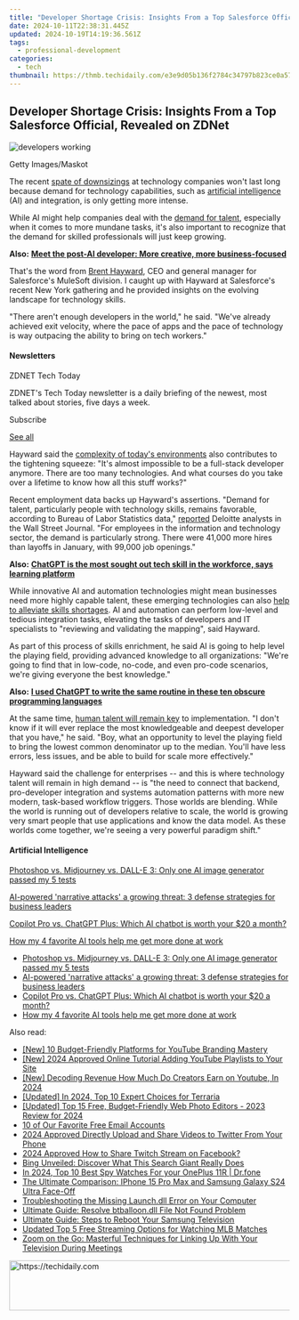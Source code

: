 ```yaml
---
title: "Developer Shortage Crisis: Insights From a Top Salesforce Official, Revealed on ZDNet"
date: 2024-10-11T22:38:31.445Z
updated: 2024-10-19T14:19:36.561Z
tags:
  - professional-development
categories:
  - tech
thumbnail: https://thmb.techidaily.com/e3e9d05b136f2784c34797b823ce0a57360ca7d16ac3c7f53dfd0d99ef2e7a1b.jpg
---
```


## Developer Shortage Crisis: Insights From a Top Salesforce Official, Revealed on ZDNet

![developers working](https://www.zdnet.com/a/img/resize/98b9283ffd4eb8177d6cc76f00a9632680c97ee6/2023/07/12/6316cadb-4772-459c-bae4-8a91fae28d01/gettyimages-755651077.jpg?auto=webp&width=1280)

Getty Images/Maskot

The recent [spate of downsizings](https://www.zdnet.com/article/laid-off-tech-workers-are-launching-their-own-ventures-and-competing-with-their-ex-employers/) at technology companies won't last long because demand for technology capabilities, such as [artificial intelligence](https://www.zdnet.com/article/what-is-ai-heres-everything-you-need-to-know-about-artificial-intelligence/) (AI) and integration, is only getting more intense. 

While AI might help companies deal with the [demand for talent](https://www.zdnet.com/education/professional-development/the-world-needs-your-ideas-demand-for-tech-talent-remains-strong-in-mainstream-businesses/), especially when it comes to more mundane tasks, it's also important to recognize that the demand for skilled professionals will just keep growing.

**Also:** [**Meet the post-AI developer: More creative, more business-focused**](https://www.zdnet.com/article/meet-the-post-ai-developer-more-creative-more-business-focused/)

That's the word from [Brent Hayward](https://www.linkedin.com/in/brenthayward/), CEO and general manager for Salesforce's MuleSoft division. I caught up with Hayward at Salesforce's recent New York gathering and he provided insights on the evolving landscape for technology skills.

"There aren't enough developers in the world," he said. "We've already achieved exit velocity, where the pace of apps and the pace of technology is way outpacing the ability to bring on tech workers." 

#### Newsletters

ZDNET Tech Today

ZDNET's Tech Today newsletter is a daily briefing of the newest, most talked about stories, five days a week.

 Subscribe

[See all](https://www.zdnet.com/newsletters/)

Hayward said the [complexity of today's environments](https://www.zdnet.com/article/low-and-no-code-paradox-freeing-up-tech-pros-time-but-creating-new-entanglements/) also contributes to the tightening squeeze: "It's almost impossible to be a full-stack developer anymore. There are too many technologies. And what courses do you take over a lifetime to know how all this stuff works?"

Recent employment data backs up Hayward's assertions. "Demand for talent, particularly people with technology skills, remains favorable, according to Bureau of Labor Statistics data," [reported](https://deloitte.wsj.com/articles/in-a-turbulent-economy-employers-still-seek-tech-talent-ec024891) Deloitte analysts in the Wall Street Journal. "For employees in the information and technology sector, the demand is particularly strong. There were 41,000 more hires than layoffs in January, with 99,000 job openings." 

**Also:** [**ChatGPT is the most sought out tech skill in the workforce, says learning platform**](https://www.zdnet.com/article/chatgpt-is-the-most-sought-out-tech-skill-in-the-workforce-according-to-a-study/)

While innovative AI and automation technologies might mean businesses need more highly capable talent, these emerging technologies can also [help to alleviate skills shortages](https://www.zdnet.com/article/generative-ai-is-coming-for-your-job-heres-4-reasons-to-get-excited/). AI and automation can perform low-level and tedious integration tasks, elevating the tasks of developers and IT specialists to "reviewing and validating the mapping", said Hayward. 

As part of this process of skills enrichment, he said AI is going to help level the playing field, providing advanced knowledge to all organizations: "We're going to find that in low-code, no-code, and even pro-code scenarios, we're giving everyone the best knowledge."

**Also:** [**I used ChatGPT to write the same routine in these ten obscure programming languages**](https://www.zdnet.com/article/i-used-chatgpt-to-write-the-same-routine-in-these-ten-obscure-and-vintage-programming-languages/)

At the same time, [human talent will remain key](https://www.zdnet.com/article/human-oversight-key-to-keeping-ai-honest/) to implementation. "I don't know if it will ever replace the most knowledgeable and deepest developer that you have," he said. "Boy, what an opportunity to level the playing field to bring the lowest common denominator up to the median. You'll have less errors, less issues, and be able to build for scale more effectively."

Hayward said the challenge for enterprises -- and this is where technology talent will remain in high demand -- is "the need to connect that backend, pro-developer integration and systems automation patterns with more new modern, task-based workflow triggers. Those worlds are blending. While the world is running out of developers relative to scale, the world is growing very smart people that use applications and know the data model. As these worlds come together, we're seeing a very powerful paradigm shift."

#### Artificial Intelligence

[Photoshop vs. Midjourney vs. DALL-E 3: Only one AI image generator passed my 5 tests](https://www.zdnet.com/article/is-photoshops-new-text-to-image-as-good-as-midjourney-and-dall-e-we-test-it-and-see/ "Photoshop vs. Midjourney vs. DALL-E 3: Only one AI image generator passed my 5 tests")

[AI-powered 'narrative attacks' a growing threat: 3 defense strategies for business leaders](https://www.zdnet.com/article/ai-powered-narrative-attacks-a-growing-threat-3-defense-strategies-for-business-leaders/ "AI-powered 'narrative attacks' a growing threat: 3 defense strategies for business leaders")

[Copilot Pro vs. ChatGPT Plus: Which AI chatbot is worth your $20 a month?](https://www.zdnet.com/article/copilot-pro-vs-chatgpt-plus-which-is-ai-chatbot-is-worth-your-20-a-month/ "Copilot Pro vs. ChatGPT Plus: Which AI chatbot is worth your $20 a month?")

[How my 4 favorite AI tools help me get more done at work](https://www.zdnet.com/article/how-my-4-favorite-ai-tools-help-me-get-more-done-at-work/ "How my 4 favorite AI tools help me get more done at work")

* [Photoshop vs. Midjourney vs. DALL-E 3: Only one AI image generator passed my 5 tests](https://www.zdnet.com/article/is-photoshops-new-text-to-image-as-good-as-midjourney-and-dall-e-we-test-it-and-see/ "Photoshop vs. Midjourney vs. DALL-E 3: Only one AI image generator passed my 5 tests")
* [AI-powered 'narrative attacks' a growing threat: 3 defense strategies for business leaders](https://www.zdnet.com/article/ai-powered-narrative-attacks-a-growing-threat-3-defense-strategies-for-business-leaders/ "AI-powered 'narrative attacks' a growing threat: 3 defense strategies for business leaders")
* [Copilot Pro vs. ChatGPT Plus: Which AI chatbot is worth your $20 a month?](https://www.zdnet.com/article/copilot-pro-vs-chatgpt-plus-which-is-ai-chatbot-is-worth-your-20-a-month/ "Copilot Pro vs. ChatGPT Plus: Which AI chatbot is worth your $20 a month?")
* [How my 4 favorite AI tools help me get more done at work](https://www.zdnet.com/article/how-my-4-favorite-ai-tools-help-me-get-more-done-at-work/ "How my 4 favorite AI tools help me get more done at work")

<ins class="adsbygoogle"
     style="display:block"
     data-ad-format="autorelaxed"
     data-ad-client="ca-pub-7571918770474297"
     data-ad-slot="1223367746"></ins>

<ins class="adsbygoogle"
     style="display:block"
     data-ad-client="ca-pub-7571918770474297"
     data-ad-slot="8358498916"
     data-ad-format="auto"
     data-full-width-responsive="true"></ins>

<span class="atpl-alsoreadstyle">Also read:</span>
<div><ul>
<li><a href="https://youtube-zero.techidaily.com/0-budget-friendly-platforms-for-youtube-branding-mastery/"><u>[New] 10 Budget-Friendly Platforms for YouTube Branding Mastery</u></a></li>
<li><a href="https://youtube-sure.techidaily.com/024-approved-online-tutorial-adding-youtube-playlists-to-your-site/"><u>[New] 2024 Approved Online Tutorial Adding YouTube Playlists to Your Site</u></a></li>
<li><a href="https://youtube-sure.techidaily.com/ecoding-revenue-how-much-do-creators-earn-on-youtube-in-2024/"><u>[New] Decoding Revenue How Much Do Creators Earn on Youtube, In 2024</u></a></li>
<li><a href="https://desktop-recording.techidaily.com/updated-in-2024-top-10-expert-choices-for-terraria/"><u>[Updated] In 2024, Top 10 Expert Choices for Terraria</u></a></li>
<li><a href="https://fox-glue.techidaily.com/updated-top-15-free-budget-friendly-web-photo-editors-2023-review-for-2024/"><u>[Updated] Top 15 Free, Budget-Friendly Web Photo Editors - 2023 Review for 2024</u></a></li>
<li><a href="https://techno-recovery.techidaily.com/10-of-our-favorite-free-email-accounts/"><u>10 of Our Favorite Free Email Accounts</u></a></li>
<li><a href="https://twitter-videos.techidaily.com/2024-approved-directly-upload-and-share-videos-to-twitter-from-your-phone/"><u>2024 Approved Directly Upload and Share Videos to Twitter From Your Phone</u></a></li>
<li><a href="https://facebook-video-content.techidaily.com/2024-approved-how-to-share-twitch-stream-on-facebook/"><u>2024 Approved How to Share Twitch Stream on Facebook?</u></a></li>
<li><a href="https://techno-recovery.techidaily.com/bing-unveiled-discover-what-this-search-giant-really-does/"><u>Bing Unveiled: Discover What This Search Giant Really Does</u></a></li>
<li><a href="https://android-location-track.techidaily.com/in-2024-top-10-best-spy-watches-for-your-oneplus-11r-drfone-by-drfone-virtual-android/"><u>In 2024, Top 10 Best Spy Watches For your OnePlus 11R | Dr.fone</u></a></li>
<li><a href="https://techno-recovery.techidaily.com/the-ultimate-comparison-iphone-15-pro-max-and-samsung-galaxy-s24-ultra-face-off/"><u>The Ultimate Comparison: IPhone 15 Pro Max and Samsung Galaxy S24 Ultra Face-Off</u></a></li>
<li><a href="https://techno-recovery.techidaily.com/troubleshooting-the-missing-launchdll-error-on-your-computer/"><u>Troubleshooting the Missing Launch.dll Error on Your Computer</u></a></li>
<li><a href="https://techno-recovery.techidaily.com/ultimate-guide-resolve-btballoondll-file-not-found-problem/"><u>Ultimate Guide: Resolve btballoon.dll File Not Found Problem</u></a></li>
<li><a href="https://techno-recovery.techidaily.com/ultimate-guide-steps-to-reboot-your-samsung-television/"><u>Ultimate Guide: Steps to Reboot Your Samsung Television</u></a></li>
<li><a href="https://ai-live-streaming.techidaily.com/updated-top-5-free-streaming-options-for-watching-mlb-matches/"><u>Updated Top 5 Free Streaming Options for Watching MLB Matches</u></a></li>
<li><a href="https://techno-recovery.techidaily.com/zoom-on-the-go-masterful-techniques-for-linking-up-with-your-television-during-meetings/"><u>Zoom on the Go: Masterful Techniques for Linking Up With Your Television During Meetings</u></a></li>
</ul></div>

<!-- affiliate ads begin -->
<a href="https://unicoeye.pxf.io/c/5597632/2134240/18498" target="_top" id="2134240">
  <img src="//a.impactradius-go.com/display-ad/18498-2134240" border="0" alt="https://techidaily.com" width="540" height="90"/>
</a>
<img height="0" width="0" src="https://unicoeye.pxf.io/i/5597632/2134240/18498" style="position:absolute;visibility:hidden;" border="0" />
<!-- affiliate ads end -->

